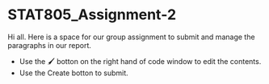 # STAT805_Assignment-2
Hi all. Here is a space for our group assignment to submit and manage the paragraphs in our report.
* Use the 🖌 botton on the right hand of code window to edit the contents.
* Use the Create botton to submit.
